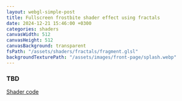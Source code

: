 ```yaml
---
layout: webgl-simple-post
title: Fullscreen frostbite shader effect using fractals
date: 2024-12-21 15:46:00 +0300
categories: shaders
canvasWidth: 512
canvasHeight: 512
canvasBackground: transparent
fsPath: "/assets/shaders/fractals/fragment.glsl"
backgroundTexturePath: "/assets/images/front-page/splash.webp"
---
```


### TBD

[Shader code](https://github.com/iveyalkin/iveyalkin.github.io/blob/master/assets/shaders/fractals/fragment.glsl)